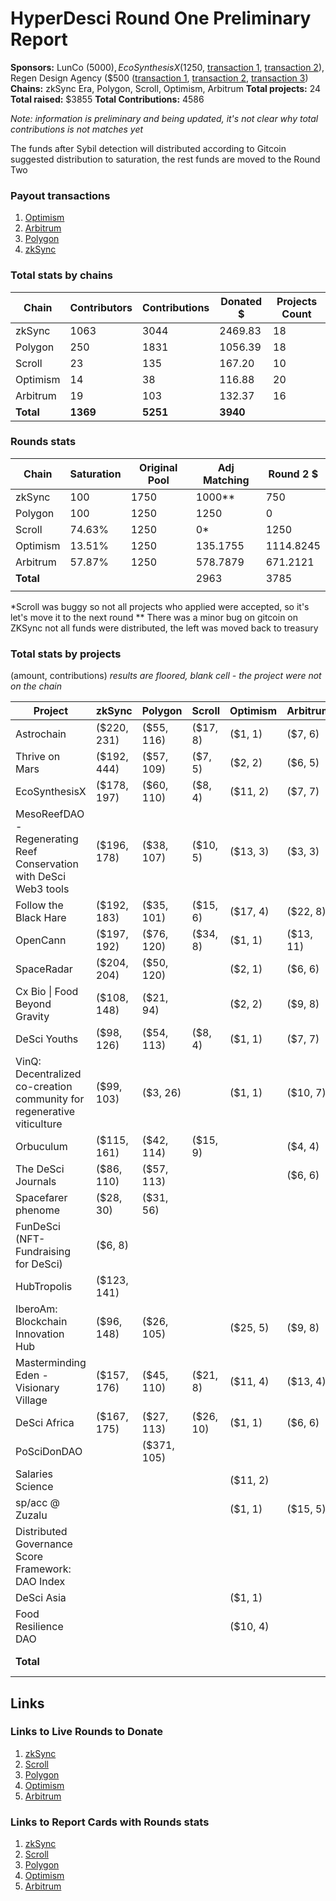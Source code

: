 # HyperDesci Round One Preliminary Report 

**Sponsors:** LunCo ($5000), EcoSynthesisX ($1250, [transaction 1](https://optimistic.etherscan.io/tx/0xd793df535b1167a4cfb43dc51540b88ff1ca2336d0e007c00455aa1c4b27a663), [transaction 2](https://optimistic.etherscan.io/tx/0xe8a0b9fec3a1f7ec958543bb8c9c40d03e412419cf9ed98ac77d4b2b9552591d)), Regen Design Agency ($500 ([transaction 1](https://polygonscan.com/tx/0x0f87527baddb63a2830634f180671a0f415ba5f0059bc953ab8ec581074d2ce0), [transaction 2](https://polygonscan.com/tx/0xeec8d6dd3940f9bc6f822a3110a0b31775f7c831ace4bbd9f90bc8627b637b43), [transaction 3](https://polygonscan.com/tx/0x8125c6b906fb22db3dc45c65be0abecb42c668a9502ebd98d47462d2b2e587cb))
**Chains:** zkSync Era, Polygon, Scroll, Optimism, Arbitrum
**Total projects:** 24 
**Total raised:** $3855
**Total Contributions:** 4586

*Note: information is preliminary and being updated, it's not clear why total contributions is not matches yet*

The funds after Sybil detection will distributed according to Gitcoin suggested distribution to saturation, the rest funds are moved to the Round Two

### Payout transactions

1. [Optimism](https://optimistic.etherscan.io/tx/0xbdd8ca3f2c4e453f9c3e6267a2bebdc321c73f15b203361f4ebe64ee1acf1418)
2. [Arbitrum](https://arbiscan.io/tx/0x450a657470d7217736562f136f69288cfcf89b2e41b4a536831fae9814cceaf3)
3. [Polygon]()
4. [zkSync](https://explorer.zksync.io/tx/0xb353fbe848c80f2252b9c952c696b970a89c67210b357ba92f72cf9a3dc8fcd7)
### Total stats by chains

| Chain     | Contributors | Contributions | Donated $ | Projects Count |
| --------- | ------------ | ------------- | --------- | -------------- |
| zkSync    | $1063$       | 3044          | 2469.83   | 18             |
| Polygon   | $250$        | 1831          | 1056.39   | 18             |
| Scroll    | $23$         | 135           | 167.20    | 10             |
| Optimism  | $14$         | 38            | 116.88    | 20             |
| Arbitrum  | $19$         | 103           | 132.37    | 16             |
| **Total** | **1369**     | **5251**      | **3940**  |                |
### Rounds stats

| Chain     | Saturation | Original Pool | Adj Matching | Round 2 $ |
| --------- | ---------- | ------------- | ------------ | --------- |
| zkSync    | 100        | 1750          | 1000**       | 750       |
| Polygon   | 100        | 1250          | 1250         | 0         |
| Scroll    | 74.63%     | 1250          | 0*           | 1250      |
| Optimism  | 13.51%     | 1250          | 135.1755     | 1114.8245 |
| Arbitrum  | 57.87%     | 1250          | 578.7879     | 671.2121  |
| **Total** |            |               | 2963         | 3785      |
|           |            |               |              |           |
\*Scroll was buggy so not all projects who applied were accepted, so it's let's move it to the next round
\** There was a minor bug on gitcoin on ZKSync not all funds were distributed, the left was moved back to treasury
### Total stats by projects

(amount, contributions)
*results are floored, blank cell - the project were not on the chain*

| Project                                                                | zkSync      | Polygon     | Scroll    | Optimism | Arbitrum  | Total         |
| ---------------------------------------------------------------------- | ----------- | ----------- | --------- | -------- | --------- | ------------- |
| Astrochain                                                             | ($220, 231) | ($55, 116)  | ($17, 8)  | ($1, 1)  | ($7, 6)   | ($300, 362)   |
| Thrive on Mars                                                         | ($192, 444) | ($57, 109)  | ($7, 5)   | ($2, 2)  | ($6, 5)   | ($264, 565)   |
| EcoSynthesisX                                                          | ($178, 197) | ($60, 110)  | ($8, 4)   | ($11, 2) | ($7, 7)   | ($194, 320)   |
| MesoReefDAO - Regenerating Reef Conservation with DeSci Web3 tools     | ($196, 178) | ($38, 107)  | ($10, 5)  | ($13, 3) | ($3, 3)   | ($260, 296)   |
| Follow the Black Hare                                                  | ($192, 183) | ($35, 101)  | ($15, 6)  | ($17, 4) | ($22, 8)  | ($281, 302)   |
| OpenCann                                                               | ($197, 192) | ($76, 120)  | ($34, 8)  | ($1, 1)  | ($13, 11) | ($321, 332)   |
| SpaceRadar                                                             | ($204, 204) | ($50, 120)  |           | ($2, 1)  | ($6, 6)   | ($262, 331)   |
| Cx Bio \| Food Beyond Gravity                                          | ($108, 148) | ($21, 94)   |           | ($2, 2)  | ($9, 8)   | ($140, 252)   |
| DeSci Youths                                                           | ($98, 126)  | ($54, 113)  | ($8, 4)   | ($1, 1)  | ($7, 7)   | ($168, 251)   |
| VinQ: Decentralized co-creation community for regenerative viticulture | ($99, 103)  | ($3, 26)    |           | ($1, 1)  | ($10, 7)  | ($113, 137)   |
| Orbuculum                                                              | ($115, 161) | ($42, 114)  | ($15, 9)  |          | ($4, 4)   | ($176, 288)   |
| The DeSci Journals                                                     | ($86, 110)  | ($57, 113)  |           |          | ($6, 6)   | ($149, 229)   |
| Spacefarer phenome                                                     | ($28, 30)   | ($31, 56)   |           |          |           | ($59, 86)     |
| FunDeSci (NFT-Fundraising for DeSci)                                   | ($6, 8)     |             |           |          |           | ($6, 8)       |
| HubTropolis                                                            | ($123, 141) |             |           |          |           | ($123, 141)   |
| IberoAm: Blockchain Innovation Hub                                     | ($96, 148)  | ($26, 105)  |           | ($25, 5) | ($9, 8)   | ($156, 266)   |
| Masterminding Eden - Visionary Village                                 | ($157, 176) | ($45, 110)  | ($21, 8)  | ($11, 4) | ($13, 4)  | ($247, 302)   |
| DeSci Africa                                                           | ($167, 175) | ($27, 113)  | ($26, 10) | ($1, 1)  | ($6, 6)   | ($227, 305)   |
| PoSciDonDAO                                                            |             | ($371, 105) |           |          |           | ($371, 105)   |
| Salaries Science                                                       |             |             |           | ($11, 2) |           | ($11, 2)      |
| sp/acc @ Zuzalu                                                        |             |             |           | ($1, 1)  | ($15, 5)  | ($16, 6)      |
| Distributed Governance Score Framework: DAO Index                      |             |             |           |          |           |               |
| DeSci Asia                                                             |             |             |           | ($1, 1)  |           | ($1, 1)       |
| Food Resilience DAO                                                    |             |             |           | ($10, 4) |           | ($10, 4)      |
| **Total**                                                                  |             |             |           |          |           | **($3855, 4586)** |

## Links
### Links to Live Rounds to Donate

1. [zkSync](https://explorer.gitcoin.co/#/round/324/0xa26d3e503c1554d64c94ef2afe943575d8648960)
2. [Scroll](https://explorer.gitcoin.co/#/round/534352/0xddd305594dc560e1177f18da8329136936ce1f43)
3. [Polygon](https://explorer.gitcoin.co/#/round/137/0x0936de3fc187bdc3059a0a893c1cabe5384c418a)
4. [Optimism](https://explorer.gitcoin.co/#/round/10/0x9b9c6a72a8d7cdcc3bc244502ed4707218ce8b14)
5. [Arbitrum](https://explorer.gitcoin.co/#/round/42161/0x1b96ad9da78cf768e9b5f0bb508cecc3d353d740)

### Links to Report Cards with Rounds stats

1. [zkSync](https://reportcards.gitcoin.co/324/0xa26d3e503c1554d64c94ef2afe943575d8648960)
2. [Scroll](https://reportcards.gitcoin.co/534352/0xddd305594dc560e1177f18da8329136936ce1f43)
3. [Polygon](https://reportcards.gitcoin.co/137/0x0936de3fc187bdc3059a0a893c1cabe5384c418a)
4. [Optimism](https://reportcards.gitcoin.co/10/0x9b9c6a72a8d7cdcc3bc244502ed4707218ce8b14)
5. [Arbitrum](https://reportcards.gitcoin.co/42161/0x1b96ad9da78cf768e9b5f0bb508cecc3d353d740)



